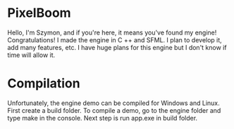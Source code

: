 # PixelBoom

Hello, I'm Szymon, and if you're here, it means you've found my engine! Congratulations!
I made the engine in C ++ and SFML. I plan to develop it, add many features, etc.
I have huge plans for this engine but I don't know if time will allow it.

# Compilation
Unfortunately, the engine demo can be compiled for Windows and Linux.
First create a build folder. To compile a demo, go to the engine folder and type make in the console. Next step is run app.exe in build folder.
